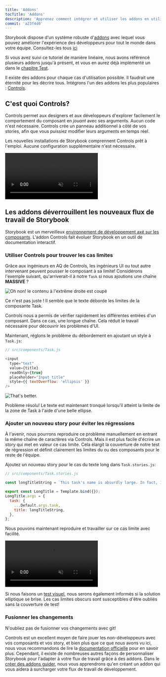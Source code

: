 ```yaml
---
title: 'Addons'
tocTitle: 'Addons'
description: 'Apprenez comment intégrer et utiliser les addons en utilisant un exemple populaire'
commit: 'a23f4d0'
---
```


Storybook dispose d'un système robuste d'[addons](https://storybook.js.org/docs/react/configure/storybook-addons) avec lequel vous pouvez améliorer l'expérience des développeurs pour
tout le monde dans votre équipe. Consultez-les tous [ici](https://storybook.js.org/addons)

Si vous avez suivi ce tutoriel de manière linéaire, nous avons référencé plusieurs addons jusqu'à présent, et vous en aurez déjà implémenté un dans le [chapitre Test](/intro-to-storybook/react/fr/test/).

Il existe des addons pour chaque cas d'utilisation possible. Il faudrait une éternité pour les décrire tous. Intégrons l'un des addons les plus populaires : [Controls](https://storybook.js.org/docs/react/essentials/controls).

## C'est quoi Controls?

Controls permet aux designers et aux développeurs d'explorer facilement le comportement du composant en _jouant_ avec ses arguments. Aucun code n'est nécessaire. Controls crée un panneau additionnel à côté de vos stories, afin que vous puissiez modifier leurs arguments en temps réel.

Les nouvelles installations de Storybook comprennent Controls prêt à l'emploi. Aucune configuration supplémentaire n'est nécessaire.

<video autoPlay muted playsInline loop>
  <source
    src="/intro-to-storybook/controls-in-action.mp4"
    type="video/mp4"
  />
</video>

## Les addons déverrouillent les nouveaux flux de travail de Storybook

Storybook est un merveilleux [environnement de développement axé sur les composants](https://www.componentdriven.org/). L'addon Controls fait évoluer Storybook en un outil de documentation interactif.

### Utiliser Controls pour trouver les cas limites

Grâce aux ingénieurs en AQ de Controls, les ingénieurs UI ou tout autre intervenant peuvent pousser le composant à sa limite! Considérons l'exemple suivant, qu'arriverait-il à notre `Task` si nous ajoutions une chaîne **MASSIVE** ?

![Oh non! le contenu à l'extrême droite est coupé](/intro-to-storybook/task-edge-case.png)

Ce n'est pas juste ! Il semble que le texte déborde les limites de la composante Task.

Controls nous a permis de vérifier rapidement les différentes entrées d'un composant. Dans ce cas, une longue chaîne. Cela réduit le travail nécessaire pour découvrir les problèmes d'UI.

Maintenant, réglons le problème du débordement en ajoutant un style à `Task.js`:

```js
// src/components/Task.js

<input
  type="text"
  value={title}
  readOnly={true}
  placeholder="Input title"
  style={{ textOverflow: 'ellipsis' }}
/>
```

![That's better.](/intro-to-storybook/edge-case-solved-with-controls.png)

Problème résolu! Le texte est maintenant tronqué lorsqu'il atteint la limite de la zone de Task à l'aide d'une belle ellipse.

### Ajouter un nouveau story pour éviter les régressions

À l'avenir, nous pourrons reproduire ce problème manuellement en entrant la même chaîne de caractères via Controls. Mais il est plus facile d'écrire un story qui met en valeur ce cas limite. Cela élargit la couverture de notre test de régression et définit clairement les limites du ou des composants pour le reste de l'équipe.

Ajoutez un nouveau story pour le cas du texte long dans `Task.stories.js`:

```js
// src/components/Task.stories.js

const longTitleString = `This task's name is absurdly large. In fact, I think if I keep going I might end up with content overflow. What will happen? The star that represents a pinned task could have text overlapping. The text could cut-off abruptly when it reaches the star. I hope not!`;

export const LongTitle = Template.bind({});
LongTitle.args = {
  task: {
    ...Default.args.task,
    title: longTitleString,
  },
};
```

Nous pouvons maintenant reproduire et travailler sur ce cas limite avec facilité.

<video autoPlay muted playsInline loop>
  <source
    src="/intro-to-storybook/task-stories-long-title.mp4"
    type="video/mp4"
  />
</video>

Si nous faisons un [test visuel](/intro-to-storybook/react/fr/test/), nous serons également informés si la solution elliptique se brise. Les cas limites obscurs sont susceptibles d'être oubliés sans la couverture de test!

### Fusionner les changements

N'oubliez pas de fusionner vos changements avec git!

<div class="aside"><p>Controls est un excellent moyen de faire jouer les non-développeurs avec vos composants et vos story, et bien plus que ce que nous avons vu ici, nous vous recommandons de lire la <a href="https://storybook.js.org/docs/react/essentials/controls">documentation officielle</a> pour en savoir plus. Cependant, il existe de nombreuses autres façons de personnaliser Storybook pour l'adapter à votre flux de travail grâce à des addons. Dans le <a href="/create-an-addon/react/en/introduction/">créer des addons guider</a>, nous vous apprendrons qu'en créant un addon qui vous aidera à surcharger votre flux de travail de développement.</p></div>
